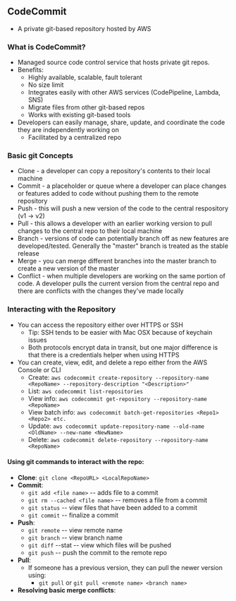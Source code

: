 ## CodeCommit
* A private git-based repository hosted by AWS

### What is CodeCommit?
* Managed source code control service that hosts private git repos.
* Benefits:
	* Highly available, scalable, fault tolerant
	* No size limit
	* Integrates easily with other AWS services (CodePipeline, Lambda, SNS)
	* Migrate files from other git-based repos
	* Works with existing git-based tools
* Developers can easily manage, share, update, and coordinate the code they are independently working on
	* Facilitated by a centralized repo

### Basic git Concepts
* Clone - a developer can copy a repository's contents to their local machine
* Commit - a placeholder or queue where a developer can place changes or features added to code without pushing them to the remote repository
* Push - this will push a new version of the code to the central respository (v1 -> v2)
* Pull - this allows a developer with an earlier working version to pull changes to the central repo to their local machine
* Branch - versions of code can potentially branch off as new features are developed/tested. Generally the "master" branch is treated as the stable release
* Merge - you can merge different branches into the master branch to create a new version of the master
* Conflict - when multiple developers are working on the same portion of code. A developer pulls the current version from the central repo and there are conflicts with the changes they've made locally

### Interacting with the Repository
* You can access the repository either over HTTPS or SSH
	* Tip: SSH tends to be easier with Mac OSX because of keychain issues
	* Both protocols encrypt data in transit, but one major difference is that there is a credentials helper when using HTTPS
* You can create, view, edit, and delete a repo either from the AWS Console or CLI
	* Create: `aws codecommit create-repository --repository-name <RepoName> --repository-description "<Description>"`
	* List: `aws codecommit list-repositories`
	* View info: `aws codecommit get-repository --repository-name <RepoName>`
	* View batch info: `aws codecommit batch-get-repositories <Repo1> <Repo2> etc.`
	* Update: `aws codecommit update-repository-name --old-name <OldName> --new-name <NewName>`
	* Delete: `aws codecommit delete-repository --repository-name <RepoName>`

#### Using git commands to interact with the repo:
* **Clone**: `git clone <RepoURL> <LocalRepoName>`
* **Commit**:
	* `git add <file name>` -- adds file to a commit
	* `git rm --cached <file name>` -- removes a file from a commit
	* `git status` -- view files that have been added to a commit
	* `git commit` -- finalize a commit
* **Push**:
	* `git remote` -- view remote name
	* `git branch` -- view branch name
	* `git diff` --stat -- view which files will be pushed
	* `git push` -- push the commit to the remote repo
* **Pull**:
	* If someone has a previous version, they can pull the newer version using:
		* `git pull` or `git pull <remote name> <branch name>`
* **Resolving basic merge conflicts**:
	